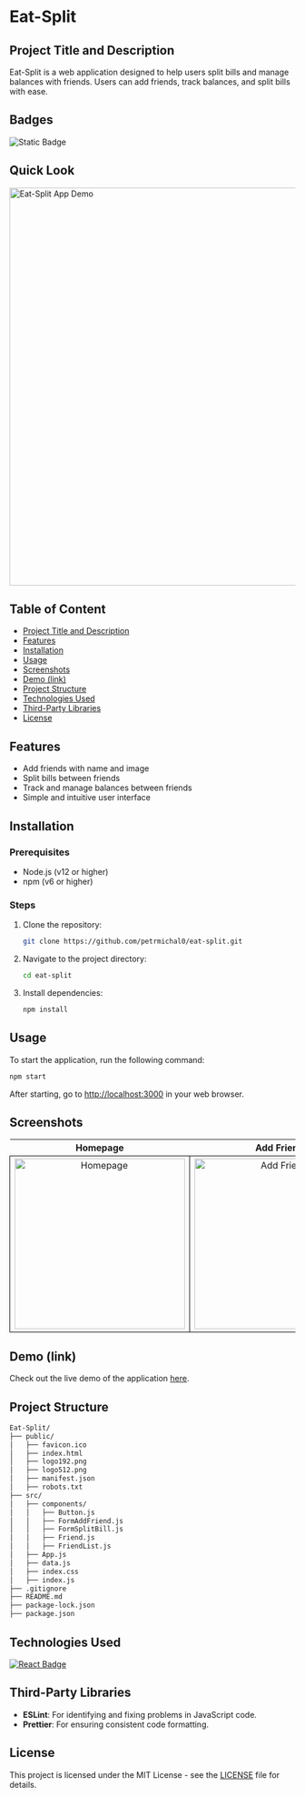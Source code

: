 # Eat-Split

## Project Title and Description
Eat-Split is a web application designed to help users split bills and manage balances with friends. Users can add friends, track balances, and split bills with ease.

## Badges
![Static Badge](https://img.shields.io/badge/status-online-brightgreen)

## Quick Look
<img src="https://github.com/user-attachments/assets/97dd0439-7fb1-4d5b-82f5-b3dff8691150" width="700" alt="Eat-Split App Demo">

## Table of Content
- [Project Title and Description](#project-title-and-description)
- [Features](#features)
- [Installation](#installation)
- [Usage](#usage)
- [Screenshots](#screenshots)
- [Demo (link)](#demo-link)
- [Project Structure](#project-structure)
- [Technologies Used](#technologies-used)
- [Third-Party Libraries](#third-party-libraries)
- [License](#license)

## Features
- Add friends with name and image
- Split bills between friends
- Track and manage balances between friends
- Simple and intuitive user interface

## Installation

### Prerequisites
- Node.js (v12 or higher)
- npm (v6 or higher)

### Steps

1. Clone the repository:
    ```bash
    git clone https://github.com/petrmichal0/eat-split.git
    ```

2. Navigate to the project directory:
    ```bash
    cd eat-split
    ```

3. Install dependencies:
    ```bash
    npm install
    ```

## Usage
To start the application, run the following command:
```bash
npm start
```

After starting, go to [http://localhost:3000](http://localhost:3000) in your web browser.

## Screenshots

<table> 
  <tr> 
    <th>Homepage</th> 
    <th>Add Friend</th> 
    <th>Split Bill</th> 
  </tr> 
  <tr> 
    <td style="border: 1px solid black; width: 310px; height: 310px; text-align: center;"> 
      <a href="https://github.com/user-attachments/assets/84213283-7e7a-422c-8754-d464998fdc1d" target="_blank" rel="noopener noreferrer"> 
        <img src="https://github.com/user-attachments/assets/84213283-7e7a-422c-8754-d464998fdc1d" width="300" height="300" alt="Homepage"> 
      </a> 
    </td> 
    <td style="border: 1px solid black; width: 310px; height: 310px; text-align: center;"> 
      <a href="https://github.com/user-attachments/assets/87695a11-2d28-4de2-8453-9fa211d4809a" target="_blank" rel="noopener noreferrer"> 
        <img src="https://github.com/user-attachments/assets/87695a11-2d28-4de2-8453-9fa211d4809a" width="300" height="300" alt="Add Friend"> 
      </a> 
    </td> 
    <td style="border: 1px solid black; width: 310px; height: 310px; text-align: center;"> 
      <a href="https://github.com/user-attachments/assets/c694c4bf-6f08-46f7-9308-591b0465798d" target="_blank" rel="noopener noreferrer"> 
        <img src="https://github.com/user-attachments/assets/c694c4bf-6f08-46f7-9308-591b0465798d" width="300" height="300" alt="Split Bill"> 
      </a> 
    </td> 
  </tr> 
</table>

## Demo (link)

Check out the live demo of the application [here](https://billsplitfriends.netlify.app/).

## Project Structure

```bash
Eat-Split/
├── public/
│   ├── favicon.ico
│   ├── index.html
│   ├── logo192.png
│   ├── logo512.png
│   ├── manifest.json
│   ├── robots.txt
├── src/
│   ├── components/
│   │   ├── Button.js
│   │   ├── FormAddFriend.js
│   │   ├── FormSplitBill.js
│   │   ├── Friend.js
│   │   ├── FriendList.js
│   ├── App.js
│   ├── data.js
│   ├── index.css
│   ├── index.js
├── .gitignore
├── README.md
├── package-lock.json
├── package.json
```

## Technologies Used

[![React Badge](https://img.shields.io/badge/-React-61DBFB?style=for-the-badge&labelColor=black&logo=react&logoColor=61DBFB)](#)

## Third-Party Libraries

- **ESLint**: For identifying and fixing problems in JavaScript code.
- **Prettier**: For ensuring consistent code formatting.

## License

This project is licensed under the MIT License - see the [LICENSE](./LICENSE) file for details.

